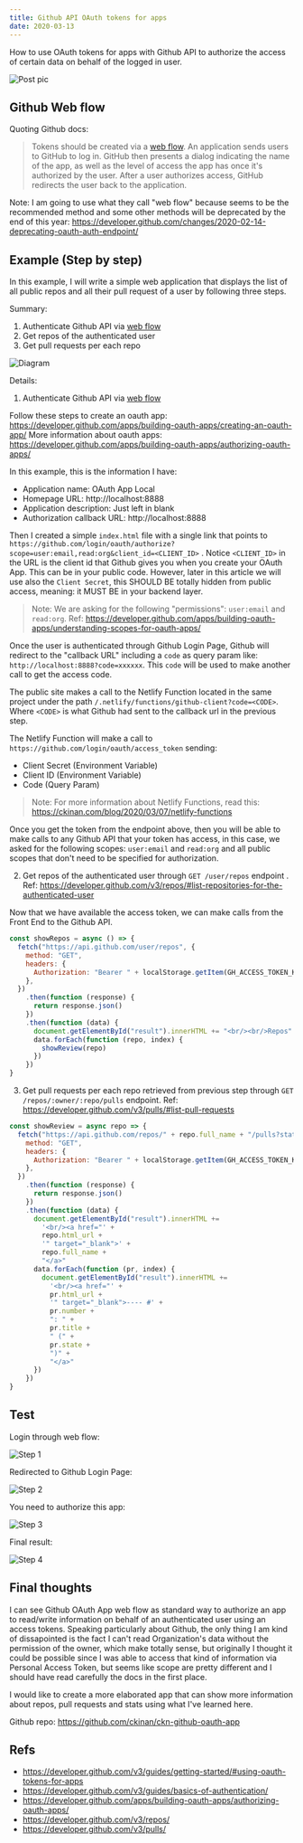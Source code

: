 ```yaml
---
title: Github API OAuth tokens for apps
date: 2020-03-13
---
```


How to use OAuth tokens for apps with Github API to authorize the access of certain data on behalf of the logged in user.

<!--truncate-->

![Post pic](./img/github.png)

## Github Web flow

Quoting Github docs:

> Tokens should be created via a [web flow](https://developer.github.com/apps/building-oauth-apps/authorizing-oauth-apps/). An application sends users to GitHub to log in. GitHub then presents a dialog indicating the name of the app, as well as the level of access the app has once it's authorized by the user. After a user authorizes access, GitHub redirects the user back to the application.

Note: I am going to use what they call "web flow" because seems to be the recommended method and some other methods will be deprecated by the end of this year: https://developer.github.com/changes/2020-02-14-deprecating-oauth-auth-endpoint/

## Example (Step by step)

In this example, I will write a simple web application that displays the list of all public repos and all their pull request of a user by following three steps.

Summary:

1. Authenticate Github API via [web flow](https://developer.github.com/apps/building-oauth-apps/authorizing-oauth-apps/)
2. Get repos of the authenticated user
3. Get pull requests per each repo

![Diagram](./img/github-api-oauth-diagram.png)

Details:

1. Authenticate Github API via [web flow](https://developer.github.com/apps/building-oauth-apps/authorizing-oauth-apps/)

Follow these steps to create an oauth app: https://developer.github.com/apps/building-oauth-apps/creating-an-oauth-app/
More information about oauth apps: https://developer.github.com/apps/building-oauth-apps/authorizing-oauth-apps/

In this example, this is the information I have:

- Application name: OAuth App Local
- Homepage URL: http://localhost:8888
- Application description: Just left in blank
- Authorization callback URL: http://localhost:8888

Then I created a simple `index.html` file with a single link that points to `https://github.com/login/oauth/authorize?scope=user:email,read:org&client_id=<CLIENT_ID>` . Notice `<CLIENT_ID>` in the URL is the client id that Github gives you when you create your OAuth App. This can be in your public code. However, later in this article we will use also the `Client Secret`, this SHOULD BE totally hidden from public access, meaning: it MUST BE in your backend layer.

> Note: We are asking for the following "permissions": `user:email` and `read:org`. Ref: https://developer.github.com/apps/building-oauth-apps/understanding-scopes-for-oauth-apps/

Once the user is authenticated through Github Login Page, Github will redirect to the "callback URL" including a `code` as query param like: `http://localhost:8888?code=xxxxxx`. This `code` will be used to make another call to get the access code.

The public site makes a call to the Netlify Function located in the same project under the path `/.netlify/functions/github-client?code=<CODE>`. Where `<CODE>` is what Github had sent to the callback url in the previous step.

The Netlify Function will make a call to `https://github.com/login/oauth/access_token` sending:

- Client Secret (Environment Variable)
- Client ID (Environment Variable)
- Code (Query Param)

> Note: For more information about Netlify Functions, read this: https://ckinan.com/blog/2020/03/07/netlify-functions

Once you get the token from the endpoint above, then you will be able to make calls to any Github API that your token has access, in this case, we asked for the following scopes: `user:email` and `read:org` and all public scopes that don't need to be specified for authorization.

2. Get repos of the authenticated user through `GET /user/repos` endpoint . Ref: https://developer.github.com/v3/repos/#list-repositories-for-the-authenticated-user

Now that we have available the access token, we can make calls from the Front End to the Github API.

```js
const showRepos = async () => {
  fetch("https://api.github.com/user/repos", {
    method: "GET",
    headers: {
      Authorization: "Bearer " + localStorage.getItem(GH_ACCESS_TOKEN_KEY),
    },
  })
    .then(function (response) {
      return response.json()
    })
    .then(function (data) {
      document.getElementById("result").innerHTML += "<br/><br/>Repos"
      data.forEach(function (repo, index) {
        showReview(repo)
      })
    })
}
```

3. Get pull requests per each repo retrieved from previous step through `GET /repos/:owner/:repo/pulls` endpoint. Ref: https://developer.github.com/v3/pulls/#list-pull-requests

```js
const showReview = async repo => {
  fetch("https://api.github.com/repos/" + repo.full_name + "/pulls?state=all", {
    method: "GET",
    headers: {
      Authorization: "Bearer " + localStorage.getItem(GH_ACCESS_TOKEN_KEY),
    },
  })
    .then(function (response) {
      return response.json()
    })
    .then(function (data) {
      document.getElementById("result").innerHTML +=
        '<br/><a href="' +
        repo.html_url +
        '" target="_blank">' +
        repo.full_name +
        "</a>"
      data.forEach(function (pr, index) {
        document.getElementById("result").innerHTML +=
          '<br/><a href="' +
          pr.html_url +
          '" target="_blank">---- #' +
          pr.number +
          ": " +
          pr.title +
          " (" +
          pr.state +
          ")" +
          "</a>"
      })
    })
}
```

## Test

Login through web flow:

![Step 1](./img/github-api-oauth-s1.png)

Redirected to Github Login Page:

![Step 2](./img/github-api-oauth-s2.png)

You need to authorize this app:

![Step 3](./img/github-api-oauth-s3.png)

Final result:

![Step 4](./img/github-api-oauth-s4.png)

## Final thoughts

I can see Github OAuth App web flow as standard way to authorize an app to read/write information on behalf of an authenticated user using an access tokens. Speaking particularly about Github, the only thing I am kind of dissapointed is the fact I can't read Organization's data without the permission of the owner, which make totally sense, but originally I thought it could be possible since I was able to access that kind of information via Personal Access Token, but seems like scope are pretty different and I should have read carefully the docs in the first place.

I would like to create a more elaborated app that can show more information about repos, pull requests and stats using what I've learned here.

Github repo: https://github.com/ckinan/ckn-github-oauth-app

## Refs

- https://developer.github.com/v3/guides/getting-started/#using-oauth-tokens-for-apps
- https://developer.github.com/v3/guides/basics-of-authentication/
- https://developer.github.com/apps/building-oauth-apps/authorizing-oauth-apps/
- https://developer.github.com/v3/repos/
- https://developer.github.com/v3/pulls/
